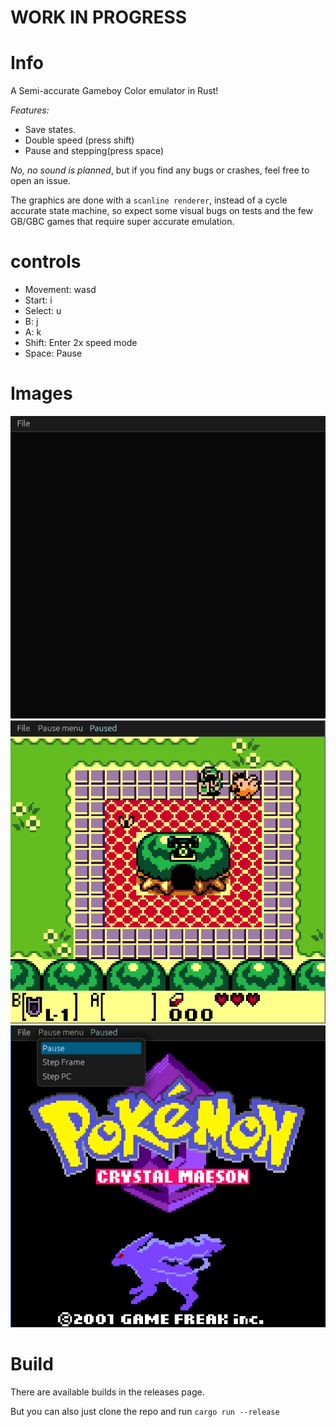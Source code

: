 # WORK IN PROGRESS

# Info

A Semi-accurate Gameboy Color emulator in Rust!

_Features:_

- Save states.
- Double speed (press shift)
- Pause and stepping(press space)

_*No, no sound is planned*_, but if you find any bugs or crashes, feel free to open an issue.

The graphics are done with a `scanline renderer`, instead of a cycle accurate state machine,
so expect some visual bugs on tests and the few GB/GBC games that require super accurate emulation.

# controls

- Movement: wasd
- Start: i
- Select: u
- B: j
- A: k
- Shift: Enter 2x speed mode
- Space: Pause

# Images

![GIF](https://github.com/p1ng07/rusty_boy/blob/master/res/recording.gif)
![Zelda DX](https://github.com/p1ng07/rusty_boy/blob/master/res/zelda_screenshot.png)
![Pokemon crystal](https://github.com/p1ng07/rusty_boy/blob/master/res/pokemon.png)

# Build

There are available builds in the releases page.

But you can also just clone the repo and run `cargo run --release`
